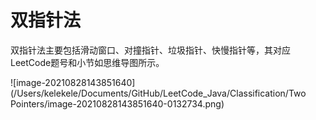 # 双指针法

双指针法主要包括滑动窗口、对撞指针、垃圾指针、快慢指针等，其对应LeetCode题号和小节如思维导图所示。

![image-20210828143851640](/Users/kelekele/Documents/GitHub/LeetCode_Java/Classification/Two Pointers/image-20210828143851640-0132734.png)

